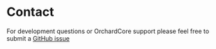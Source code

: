 # Contact

For development questions or OrchardCore support please feel free to submit a [GitHub issue](https://github.com/StatCan/StatCan.OrchardCore/issues/new)


